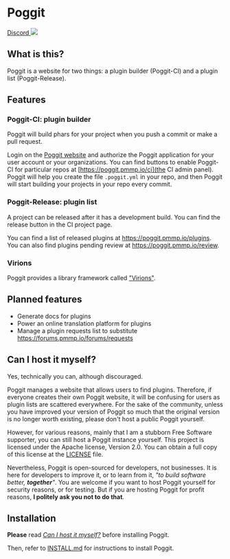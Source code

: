 Poggit
===

[Discord ![](https://img.shields.io/discord/402639859535052811.svg)](https://discord.gg/NgHf9jt)

## What is this?
Poggit is a website for two things: a plugin builder (Poggit-CI) and a plugin list (Poggit-Release).

## Features
### Poggit-CI: plugin builder
Poggit will build phars for your project when you push a commit or make a pull request.

Login on the [Poggit website](https://poggit.pmmp.io) and authorize the Poggit application for your user account or your organizations. You can find buttons to enable Poggit-CI for particular repos at [https://poggit.pmmp.io/ci](the CI admin panel). Poggit will help you create the file `.poggit.yml` in your repo, and then Poggit will start building your projects in your repo every commit.

### Poggit-Release: plugin list
A project can be released after it has a development build. You can find the release button in the CI project page.

You can find a list of released plugins at https://poggit.pmmp.io/plugins. You can also find plugins pending review at https://poggit.pmmp.io/review.

### Virions
Poggit provides a library framework called ["Virions"](https://poggit.pmmp.io/virion).

## Planned features
* Generate docs for plugins
* Power an online translation platform for plugins
* Manage a plugin requests list to substitute https://forums.pmmp.io/forums/requests

## Can I host it myself?
Yes, technically you can, although discouraged.

Poggit manages a website that allows users to find plugins. Therefore, if everyone creates their own Poggit website, it will be confusing for users as plugin lists are scattered everywhere. For the sake of the community, unless you have improved your version of Poggit so much that the original version is no longer worth existing, please don't host a public Poggit yourself.

However, for various reasons, mainly that I am a stubborn Free Software supporter, you can still host a Poggit instance yourself. This project is licensed under the Apache license, Version 2.0. You can obtain a full copy of this license at the [LICENSE](LICENSE) file.

Nevertheless, Poggit is open-sourced for developers, not businesses. It is here for developers to improve it, or to learn from it, _"to build software better, **together**"_. You are welcome if you want to host Poggit yourself for security reasons, or for testing. But if you are hosting Poggit for profit reasons, **I politely ask you not to do that**.

## Installation
**Please** read [_Can I host it myself?_](#can-i-host-it-myself) before installing Poggit.

Then, refer to [INSTALL.md](INSTALL.md) for instructions to install Poggit.
